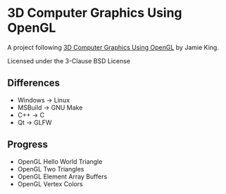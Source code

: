# 3D Computer Graphics Using OpenGL

A project following [3D Computer Graphics Using OpenGL](https://www.youtube.com/playlist?list=PLRwVmtr-pp06qT6ckboaOhnm9FxmzHpbY) by Jamie King.

Licensed under the 3-Clause BSD License

## Differences
- Windows -> Linux
- MSBuild -> GNU Make
- C++ -> C
- Qt -> GLFW

## Progress
- OpenGL Hello World Triangle
- OpenGL Two Triangles
- OpenGL Element Array Buffers
- OpenGL Vertex Colors
